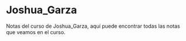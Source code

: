# Joshua_Garza
Notas del curso de Joshua_Garza, aquí puede encontrar todas las notas que veamos en el curso.
